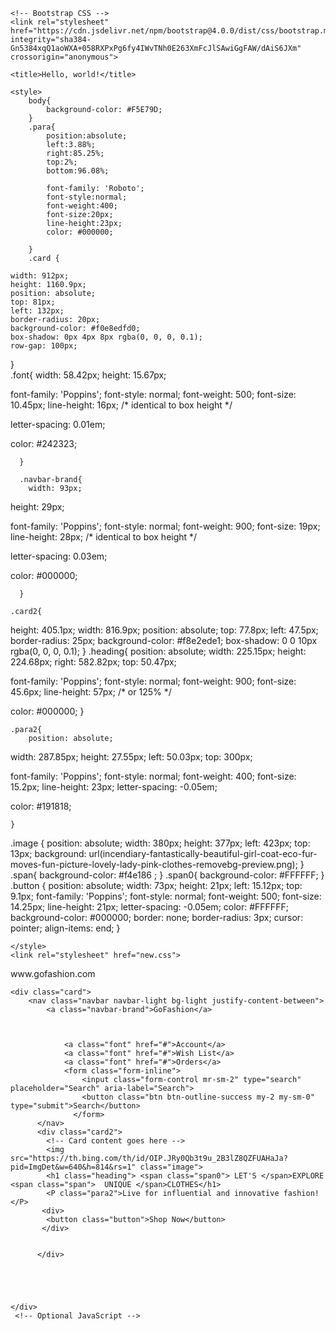 <!doctype html>
<html lang="en">
  <head>
    <!-- Required meta tags -->
    <meta charset="utf-8">
    <meta name="viewport" content="width=device-width, initial-scale=1, shrink-to-fit=no">

    <!-- Bootstrap CSS -->
    <link rel="stylesheet" href="https://cdn.jsdelivr.net/npm/bootstrap@4.0.0/dist/css/bootstrap.min.css" integrity="sha384-Gn5384xqQ1aoWXA+058RXPxPg6fy4IWvTNh0E263XmFcJlSAwiGgFAW/dAiS6JXm" crossorigin="anonymous">

    <title>Hello, world!</title>
 
    <style>
        body{
            background-color: #F5E79D;
        }
        .para{
            position:absolute;
            left:3.88%;
            right:85.25%;
            top:2%;
            bottom:96.08%;

            font-family: 'Roboto';
            font-style:normal;
            font-weight:400;
            font-size:20px;
            line-height:23px;
            color: #000000;

        }
        .card {
         
    width: 912px;
    height: 1160.9px;
    position: absolute;
    top: 81px;
    left: 132px;
    border-radius: 20px;
    background-color: #f0e8edfd0;
    box-shadow: 0px 4px 8px rgba(0, 0, 0, 0.1);
    row-gap: 100px;
    
  
  }   
      .font{
        width: 58.42px;
height: 15.67px;

font-family: 'Poppins';
font-style: normal;
font-weight: 500;
font-size: 10.45px;
line-height: 16px;
/* identical to box height */

letter-spacing: 0.01em;

color: #242323;



      }

      .navbar-brand{
        width: 93px;
height: 29px;

font-family: 'Poppins';
font-style: normal;
font-weight: 900;
font-size: 19px;
line-height: 28px;
/* identical to box height */

letter-spacing: 0.03em;

color: #000000;



      }

    .card2{
        
  height: 405.1px;
  width: 816.9px;
  position: absolute;
  top: 77.8px;
  left: 47.5px;
  border-radius: 25px;
  background-color:  #f8e2ede1;
  box-shadow: 0 0 10px rgba(0, 0, 0, 0.1);
}
    .heading{
        position: absolute;
width: 225.15px;
height: 224.68px;
right: 582.82px;
top: 50.47px;

font-family: 'Poppins';
font-style: normal;
font-weight: 900;
font-size: 45.6px;
line-height: 57px;
/* or 125% */


color: #000000;
    }
    
    .para2{
        position: absolute;
width: 287.85px;
height: 27.55px;
left: 50.03px;
top: 300px;

font-family: 'Poppins';
font-style: normal;
font-weight: 400;
font-size: 15.2px;
line-height: 23px;
letter-spacing: -0.05em;

color: #191818;

    }

   
   

.image {
  position: absolute;
  width: 380px;
  height: 377px;
  left: 423px;
  top: 13px;
  background: url(incendiary-fantastically-beautiful-girl-coat-eco-fur-moves-fun-picture-lovely-lady-pink-clothes-removebg-preview.png);
}
   .span{
    background-color:  #f4e186 ;
   }
    .span0{
      background-color: #FFFFFF;
    }
    .button {
  position: absolute;
  width: 73px;
  height: 21px;
  left: 15.12px;
  top: 9.1px;
  font-family: 'Poppins';
  font-style: normal;
  font-weight: 500;
  font-size: 14.25px;
  line-height: 21px;
  letter-spacing: -0.05em;
  color: #FFFFFF;
  background-color: #000000;
  border: none;
  border-radius: 3px;
  cursor: pointer;
  align-items: end;
}

    </style>
    <link rel="stylesheet" href="new.css">
</head>


 
</body>
</html>
<body>
    <p class="para">www.gofashion.com</p>
   
    
    <div class="card">
        <nav class="navbar navbar-light bg-light justify-content-between">
            <a class="navbar-brand">GoFashion</a>
           
            
               
                <a class="font" href="#">Account</a>
                <a class="font" href="#">Wish List</a>
                <a class="font" href="#">Orders</a>
                <form class="form-inline">
                    <input class="form-control mr-sm-2" type="search" placeholder="Search" aria-label="Search">
                    <button class="btn btn-outline-success my-2 my-sm-0" type="submit">Search</button>
                  </form>
          </nav>
          <div class="card2">
            <!-- Card content goes here -->
            <img src="https://th.bing.com/th/id/OIP.JRy0Qb3t9u_2B3lZ8QZFUAHaJa?pid=ImgDet&w=640&h=814&rs=1" class="image">
            <h1 class="heading"> <span class="span0"> LET'S </span>EXPLORE <span class="span">  UNIQUE </span>CLOTHES</h1>
            <P class="para2">Live for influential and innovative fashion!</P>
           <div>
            <button class="button">Shop Now</button>
           </div>
           

          </div>
          
         


            
    </div>
     <!-- Optional JavaScript -->
  <!-- jQuery first, then Popper.js, then Bootstrap JS -->
  <script src="https://code.jquery.com/jquery-3.2.1.slim.min.js" integrity="sha384-KJ3o2DKtIkvYIK3UENzmM7KCkRr/rE9/Qpg6aAZGJwFDMVNA/GpGFF93hXpG5KkN" crossorigin="anonymous"></script>
  <script src="https://cdn.jsdelivr.net/npm/popper.js@1.12.9/dist/umd/popper.min.js" integrity="sha384-ApNbgh9B+Y1QKtv3Rn7W3mgPxhU9K/ScQsAP7hUibX39j7fakFPskvXusvfa0b4Q" crossorigin="anonymous"></script>
  <script src="https://cdn.jsdelivr.net/npm/bootstrap@4.0.0/dist/js/bootstrap.min.js" integrity="sha384-JZR6Spejh4U02d8jOt6vLEHfe/JQGiRRSQQxSfFWpi1MquVdAyjUar5+76PVCmYl" crossorigin="anonymous"></script>
</body>
</html>
